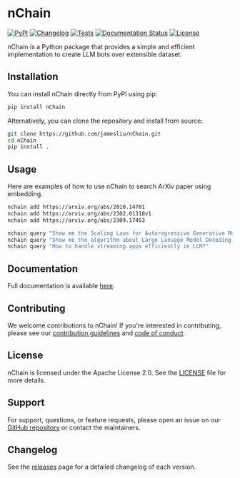 # nChain

[![PyPI](https://img.shields.io/pypi/v/nChain.svg)](https://pypi.org/project/nChain/)
[![Changelog](https://img.shields.io/github/v/release/jamesliu/nChain?include_prereleases&label=changelog)](https://github.com/jamesliu/nChain/releases)
[![Tests](https://github.com/jamesliu/nChain/workflows/Test/badge.svg)](https://github.com/jamesliu/nChain/actions?query=workflow%3ATest)
[![Documentation Status](https://readthedocs.org/projects/nChain/badge/?version=stable)](http://nChain.readthedocs.org/en/stable/?badge=stable)
[![License](https://img.shields.io/badge/license-Apache%202.0-blue.svg)](https://github.com/jamesliu/nChain/blob/main/LICENSE)

nChain is a Python package that provides a simple and efficient implementation to create LLM bots over extensible dataset. 

## Installation

You can install nChain directly from PyPI using pip:

```bash
pip install nChain
```

Alternatively, you can clone the repository and install from source:

```bash
git clone https://github.com/jamesliu/nChain.git
cd nChain
pip install .
```

## Usage

Here are examples of how to use nChain to search ArXiv paper using embedding.

```bash
nchain add https://arxiv.org/abs/2010.14701
nchain add https://arxiv.org/abs/2302.01318v1
nchain add https://arxiv.org/abs/2309.17453

nchain query "Show me the Scaling Laws for Autoregressive Generative Modeling."
nchain query "Show me the algorithm about Large Lanuage Model Decoding with Speculative Sampling."
nchain query "How to handle streaming apps efficiently in LLM?"
```

## Documentation

Full documentation is available [here](https://nanochain.readthedocs.io/en/latest/).

## Contributing

We welcome contributions to nChain! If you're interested in contributing, please see our [contribution guidelines](./CONTRIBUTING.md) and [code of conduct](./CODE_OF_CONDUCT.md).

## License

nChain is licensed under the Apache License 2.0. See the [LICENSE](./LICENSE) file for more details.

## Support

For support, questions, or feature requests, please open an issue on our [GitHub repository](https://github.com/jamesliu/nChain/issues) or contact the maintainers.

## Changelog

See the [releases](https://github.com/jamesliu/nChain/releases) page for a detailed changelog of each version.


